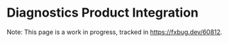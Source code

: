 # Diagnostics Product Integration

Note: This page is a work in progress, tracked in https://fxbug.dev/60812.
